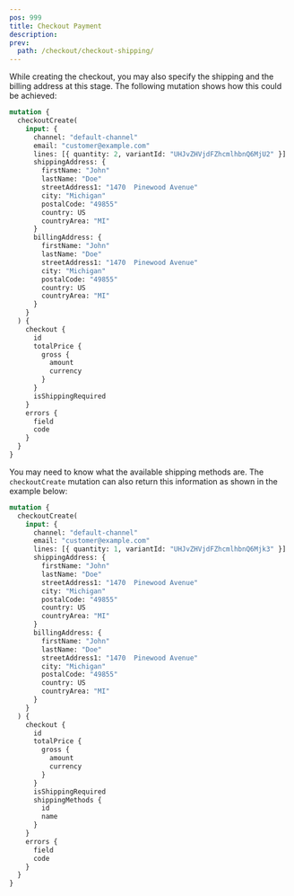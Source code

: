 ```yaml
---
pos: 999
title: Checkout Payment
description:
prev:
  path: /checkout/checkout-shipping/
---
```


While creating the checkout, you may also specify the shipping and the billing address at this stage. The following mutation shows how this could be achieved:

```graphql
mutation {
  checkoutCreate(
    input: {
      channel: "default-channel"
      email: "customer@example.com"
      lines: [{ quantity: 2, variantId: "UHJvZHVjdFZhcmlhbnQ6MjU2" }]
      shippingAddress: {
        firstName: "John"
        lastName: "Doe"
        streetAddress1: "1470  Pinewood Avenue"
        city: "Michigan"
        postalCode: "49855"
        country: US
        countryArea: "MI"
      }
      billingAddress: {
        firstName: "John"
        lastName: "Doe"
        streetAddress1: "1470  Pinewood Avenue"
        city: "Michigan"
        postalCode: "49855"
        country: US
        countryArea: "MI"
      }
    }
  ) {
    checkout {
      id
      totalPrice {
        gross {
          amount
          currency
        }
      }
      isShippingRequired
    }
    errors {
      field
      code
    }
  }
}
```

You may need to know what the available shipping methods are. The `checkoutCreate` mutation can also return this information as shown in the example below:

```graphql
mutation {
  checkoutCreate(
    input: {
      channel: "default-channel"
      email: "customer@example.com"
      lines: [{ quantity: 1, variantId: "UHJvZHVjdFZhcmlhbnQ6Mjk3" }]
      shippingAddress: {
        firstName: "John"
        lastName: "Doe"
        streetAddress1: "1470  Pinewood Avenue"
        city: "Michigan"
        postalCode: "49855"
        country: US
        countryArea: "MI"
      }
      billingAddress: {
        firstName: "John"
        lastName: "Doe"
        streetAddress1: "1470  Pinewood Avenue"
        city: "Michigan"
        postalCode: "49855"
        country: US
        countryArea: "MI"
      }
    }
  ) {
    checkout {
      id
      totalPrice {
        gross {
          amount
          currency
        }
      }
      isShippingRequired
      shippingMethods {
        id
        name
      }
    }
    errors {
      field
      code
    }
  }
}
```
